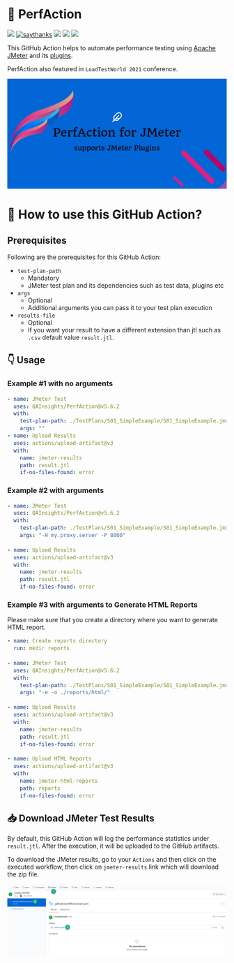 # 🚀 PerfAction 

[![](https://img.shields.io/badge/dev.to-Actions%20Hackathon-blue)](https://dev.to/qainsights/perfaction-run-jmeter-performance-tests-191)
[![saythanks](https://img.shields.io/badge/say-thanks-1EAEDB.svg)](https://saythanks.io/to/catch.nkn%40gmail.com)
[![](https://img.shields.io/badge/license-MIT-0a0a0a.svg?style=flat&colorA=1EAEDB)](https://qainsights.com)
[![](https://img.shields.io/badge/%E2%9D%A4-QAInsights-0a0a0a.svg?style=flat&colorA=1EAEDB)](https://qainsights.com)
[![](https://img.shields.io/badge/%E2%9D%A4-YouTube%20Channel-0a0a0a.svg?style=flat&colorA=1EAEDB)](https://www.youtube.com/user/QAInsights?sub_confirmation=1)

This GitHub Action helps to automate performance testing using [Apache JMeter](https://jmeter.apache.org/) and its [plugins](https://jmeter-plugins.org/). 

PerfAction also featured in `LoadTestWorld 2021` conference.

![PerfAction for JMeter](./assets/Banner.jpg)

# 🤔 How to use this GitHub Action?

## Prerequisites

Following are the prerequisites for this GitHub Action:

* `test-plan-path`
  * Mandatory
  * JMeter test plan and its dependencies such as test data, plugins etc
* `args`
  * Optional
  * Additional arguments you can pass it to your test plan execution
* `results-file`
  * Optional
  * If you want your result to have a different extension than jtl such as `.csv` default value `result.jtl`.

## 👇 Usage

### Example #1 with no arguments 

```yaml
- name: JMeter Test
  uses: QAInsights/PerfAction@v5.6.2
  with:
    test-plan-path: ./TestPlans/S01_SimpleExample/S01_SimpleExample.jmx
    args: ""
- name: Upload Results
  uses: actions/upload-artifact@v3
  with:
    name: jmeter-results
    path: result.jtl
    if-no-files-found: error
```

### Example #2 with arguments

```yaml
- name: JMeter Test
  uses: QAInsights/PerfAction@v5.6.2
  with:
    test-plan-path: ./TestPlans/S01_SimpleExample/S01_SimpleExample.jmx
    args: "-H my.proxy.server -P 8000"
    
- name: Upload Results
  uses: actions/upload-artifact@v3
  with:
    name: jmeter-results
    path: result.jtl
    if-no-files-found: error
```
### Example #3 with arguments to Generate HTML Reports

Please make sure that you create a directory where you want to generate HTML report.

```yaml
- name: Create reports directory
  run: mkdir reports

- name: JMeter Test
  uses: QAInsights/PerfAction@v5.6.2
  with:
    test-plan-path: ./TestPlans/S01_SimpleExample/S01_SimpleExample.jmx
    args: "-e -o ./reports/html/"
    
- name: Upload Results
  uses: actions/upload-artifact@v3
  with:
    name: jmeter-results
    path: result.jtl
    if-no-files-found: error

- name: Upload HTML Reports
  uses: actions/upload-artifact@v3
  with:
    name: jmeter-html-reports
    path: reports
    if-no-files-found: error
```

## 📥 Download JMeter Test Results

By default, this GitHub Action will log the performance statistics under `result.jtl`. After the execution, it will be uploaded to the GitHub artifacts.

To download the JMeter results, go to your `Actions` and then click on the executed workflow, then click on `jmeter-results` link which will download the zip file.

![Download-JMeter-Results](./assets/Download-JMeter-Results.jpg)
